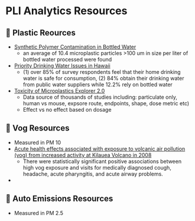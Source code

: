 # PLI Analytics Resources

## 🚰 Plastic Reources

- [Synthetic Polymer Contamination in Bottled Water](https://www.frontiersin.org/journals/chemistry/articles/10.3389/fchem.2018.00407/full)
  - an average of 10.4 microplastic particles >100 um in size per liter of bottled water processed were found
- [Priority Drinking Water Issues in Hawaii](https://open.clemson.edu/joe/vol50/iss2/71/)
  - (1) over 85% of survey respondents feel that their home drinking water is safe for consumption, (2) 84% obtain their drinking water from public water suppliers while 12.2% rely on bottled water
 - [Toxicity of Microplastics Explorer 2.0](https://sccwrp.shinyapps.io/human_mp_tox_shiny-/)
   - Data source of thousands of studies including: particulate only, human vs mouse, expsore route, endpoints, shape, dose metric etc)
   - Effect vs no effect based on dosage
  
## 🌋 Vog Resources
- Measured in PM 10
- [Acute health effects associated with exposure to volcanic air pollution (vog) from increased activity at Kilauea Volcano in 2008](https://sci-hub.ru/https://doi.org/10.1080/15287394.2010.497440)
  - There were statistically significant positive associations between high vog exposure and visits for medically diagnosed cough, headache, acute pharyngitis, and acute airway problems.
- 


## 🌋 Auto Emissions Resources
- Measured in PM 2.5
